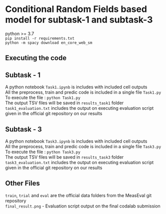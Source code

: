# Conditional Random Fields based model for subtask-1 and subtask-3

python >= 3.7\
`pip install -r requirements.txt`\
`python -m spacy download en_core_web_sm`

## Executing the code

## Subtask - 1

A python notebook `Task1.ipynb` is includes with included cell outputs \
All the preprocess, train and predic code is included in a single file `Task1.py`\
To execute the file : `python Task1.py`\
The output TSV files will be saved in `results_task1` folder\
`task1_evaluation.txt` includes the output on executing evaluation script given in the official git repository on our results

## Subtask - 3

A python notebook `Task3.ipynb` is includes with included cell outputs \
All the preprocess, train and predic code is included in a single file `Task3.py`\
To execute the file : `python Task3.py`\
The output TSV files will be saved in `results_task3` folder\
`task3_evaluation.txt` includes the output on executing evaluation script given in the official git repository on our results

 
## Other Files

`train`, `trial` and `eval` are the official data folders from the MeasEval git repository \
`final_result.png` - Evaluation script output on the final codalab submission